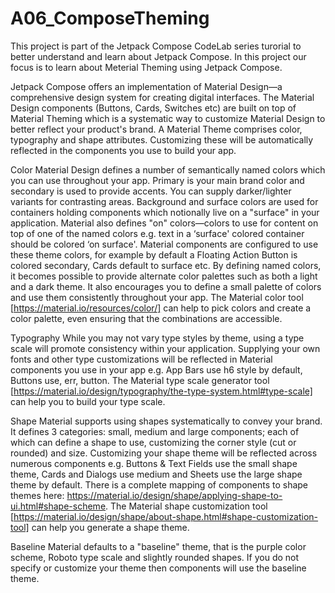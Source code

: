# A06_ComposeTheming

This project is part of the Jetpack Compose CodeLab series turorial to better understand and learn about Jetpack Compose.
In this project our focus is to learn about Meterial Theming using Jetpack Compose.

Jetpack Compose offers an implementation of Material Design—a comprehensive design system for creating digital interfaces. The Material Design components (Buttons, Cards, Switches etc) are built on top of Material Theming which is a systematic way to customize Material Design to better reflect your product's brand. A Material Theme comprises color, typography and shape attributes. Customizing these will be automatically reflected in the components you use to build your app.

Color
Material Design defines a number of semantically named colors which you can use throughout your app. Primary is your main brand color and secondary is used to provide accents. You can supply darker/lighter variants for contrasting areas. Background and surface colors are used for containers holding components which notionally live on a "surface" in your application. Material also defines "on" colors—colors to use for content on top of one of the named colors e.g. text in a ‘surface' colored container should be colored ‘on surface'. Material components are configured to use these theme colors, for example by default a Floating Action Button is colored secondary, Cards default to surface etc. By defining named colors, it becomes possible to provide alternate color palettes such as both a light and a dark theme. It also encourages you to define a small palette of colors and use them consistently throughout your app. The Material color tool [https://material.io/resources/color/] can help to pick colors and create a color palette, even ensuring that the combinations are accessible.

Typography
While you may not vary type styles by theme, using a type scale will promote consistency within your application. Supplying your own fonts and other type customizations will be reflected in Material components you use in your app e.g. App Bars use h6 style by default, Buttons use, err, button. The Material type scale generator tool [https://material.io/design/typography/the-type-system.html#type-scale] can help you to build your type scale.

Shape
Material supports using shapes systematically to convey your brand. It defines 3 categories: small, medium and large components; each of which can define a shape to use, customizing the corner style (cut or rounded) and size. Customizing your shape theme will be reflected across numerous components e.g. Buttons & Text Fields use the small shape theme, Cards and Dialogs use medium and Sheets use the large shape theme by default. There is a complete mapping of components to shape themes here: https://material.io/design/shape/applying-shape-to-ui.html#shape-scheme. The Material shape customization tool [https://material.io/design/shape/about-shape.html#shape-customization-tool] can help you generate a shape theme. 

Baseline
Material defaults to a "baseline" theme, that is the purple color scheme, Roboto type scale and slightly rounded shapes. If you do not specify or customize your theme then components will use the baseline theme.
